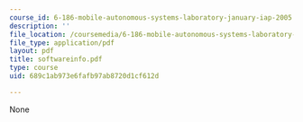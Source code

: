 ```yaml
---
course_id: 6-186-mobile-autonomous-systems-laboratory-january-iap-2005
description: ''
file_location: /coursemedia/6-186-mobile-autonomous-systems-laboratory-january-iap-2005/689c1ab973e6fafb97ab8720d1cf612d_softwareinfo.pdf
file_type: application/pdf
layout: pdf
title: softwareinfo.pdf
type: course
uid: 689c1ab973e6fafb97ab8720d1cf612d

---
```

None
